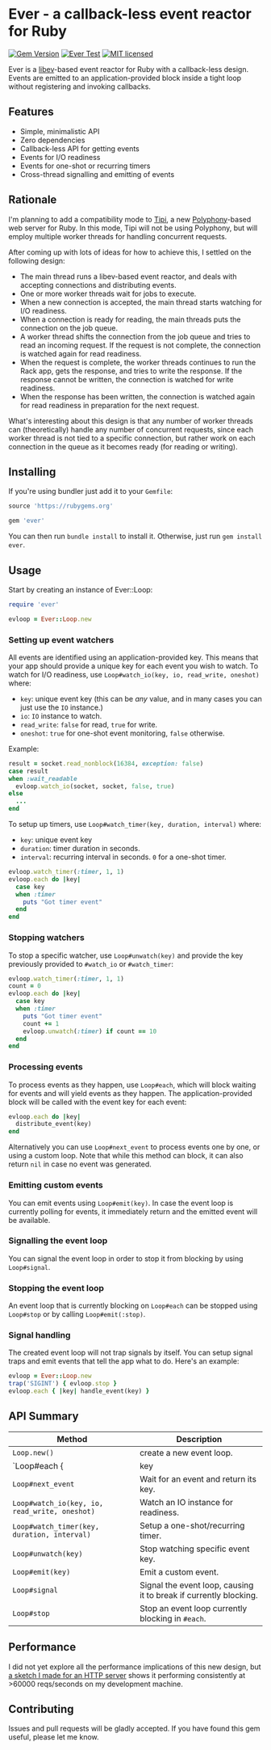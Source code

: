 # Ever - a callback-less event reactor for Ruby

[![Gem Version](https://badge.fury.io/rb/ever.svg)](http://rubygems.org/gems/ever)
[![Ever Test](https://github.com/digital-fabric/ever/workflows/Tests/badge.svg)](https://github.com/digital-fabric/ever/actions?query=workflow%3ATests)
[![MIT licensed](https://img.shields.io/badge/license-MIT-blue.svg)](https://github.com/digital-fabric/ever/blob/master/LICENSE)

Ever is a [libev](http://pod.tst.eu/http://cvs.schmorp.de/libev/ev.pod)-based event reactor for Ruby with a callback-less design. Events are emitted to an application-provided block inside a tight loop without registering and invoking callbacks.

## Features

- Simple, minimalistic API
- Zero dependencies
- Callback-less API for getting events
- Events for I/O readiness
- Events for one-shot or recurring timers
- Cross-thread signalling and emitting of events

## Rationale

I'm planning to add a compatibility mode to [Tipi](https://github.com/digital-fabric/tipi), a new [Polyphony](https://github.com/digital-fabric/polyphony)-based web server for Ruby. In this mode, Tipi will not be using Polyphony, but will employ multiple worker threads for handling concurrent requests.

After coming up with lots of ideas for how to achieve this, I settled on the following design:

- The main thread runs a libev-based event reactor, and deals with accepting connections and distributing events.
- One or more worker threads wait for jobs to execute.
- When a new connection is accepted, the main thread starts watching for I/O readiness.
- When a connection is ready for reading, the main threads puts the connection on the job queue.
- A worker thread shifts the connection from the job queue and tries to read an incoming request. If the request is not complete, the connection is watched again for read readiness.
- When the request is complete, the worker threads continues to run the Rack app, gets the response, and tries to write the response. If the response cannot be written, the connection is watched for write readiness.
- When the response has been written, the connection is watched again for read readiness in preparation for the next request.

What's interesting about this design is that any number of worker threads can (theoretically) handle any number of concurrent requests, since each worker thread is not tied to a specific connection, but rather work on each connection in the queue as it becomes ready (for reading or writing).

## Installing

If you're using bundler just add it to your `Gemfile`:

```ruby
source 'https://rubygems.org'

gem 'ever'
```

You can then run `bundle install` to install it. Otherwise, just run `gem install ever`.

## Usage

Start by creating an instance of Ever::Loop:

```ruby
require 'ever'

evloop = Ever::Loop.new
```

### Setting up event watchers

All events are identified using an application-provided key. This means that your app should provide a unique key for each event you wish to watch. To watch for I/O readiness, use `Loop#watch_io(key, io, read_write, oneshot)` where:

- `key`: unique event key (this can be *any* value, and in many cases you can just use the `IO` instance.)
- `io`: `IO` instance to watch.
- `read_write`: `false` for read, `true` for write.
- `oneshot`: `true` for one-shot event monitoring, `false` otherwise.

Example:

```ruby
result = socket.read_nonblock(16384, exception: false)
case result
when :wait_readable
  evloop.watch_io(socket, socket, false, true)
else
  ...
end
```

To setup up timers, use `Loop#watch_timer(key, duration, interval)` where:

- `key`: unique event key
- `duration`: timer duration in seconds.
- `interval`: recurring interval in seconds. `0` for a one-shot timer.

```ruby
evloop.watch_timer(:timer, 1, 1)
evloop.each do |key|
  case key
  when :timer
    puts "Got timer event"
  end
end
```

### Stopping watchers

To stop a specific watcher, use `Loop#unwatch(key)` and provide the key previously provided to `#watch_io` or `#watch_timer`:

```ruby
evloop.watch_timer(:timer, 1, 1)
count = 0
evloop.each do |key|
  case key
  when :timer
    puts "Got timer event"
    count += 1
    evloop.unwatch(:timer) if count == 10
  end
end
```

### Processing events

To process events as they happen, use `Loop#each`, which will block waiting for events and will yield events as they happen. The application-provided block will be called with the event key for each event:

```ruby
evloop.each do |key|
  distribute_event(key)
end
```

Alternatively you can use `Loop#next_event` to process events one by one, or using a custom loop. Note that while this method can block, it can also return `nil` in case no event was generated.

### Emitting custom events

You can emit events using `Loop#emit(key)`. In case the event loop is currently polling for events, it immediately return and the emitted event will be available.

### Signalling the event loop

You can signal the event loop in order to stop it from blocking by using `Loop#signal`.

### Stopping the event loop

An event loop that is currently blocking on `Loop#each` can be stopped using `Loop#stop` or by calling `Loop#emit(:stop)`.

### Signal handling

The created event loop will not trap signals by itself. You can setup signal traps and emit events that tell the app what to do. Here's an example:

```ruby
evloop = Ever::Loop.new
trap('SIGINT') { evloop.stop }
evloop.each { |key| handle_event(key) }
```

## API Summary

|Method|Description|
|------|-----------|
|`Loop.new()`|create a new event loop.|
|`Loop#each { |key| ... }`|Handle events in an infinite loop.|
|`Loop#next_event`|Wait for an event and return its key.|
|`Loop#watch_io(key, io, read_write, oneshot)`|Watch an IO instance for readiness.|
|`Loop#watch_timer(key, duration, interval)`|Setup a one-shot/recurring timer.|
|`Loop#unwatch(key)`|Stop watching specific event key.|
|`Loop#emit(key)`|Emit a custom event.|
|`Loop#signal`|Signal the event loop, causing it to break if currently blocking.|
|`Loop#stop`|Stop an event loop currently blocking in `#each`.|

## Performance

I did not yet explore all the performance implications of this new design, but [a sketch I made for an HTTP server]() shows it performing consistently at >60000 reqs/seconds on my development machine.

## Contributing

Issues and pull requests will be gladly accepted. If you have found this gem
useful, please let me know.